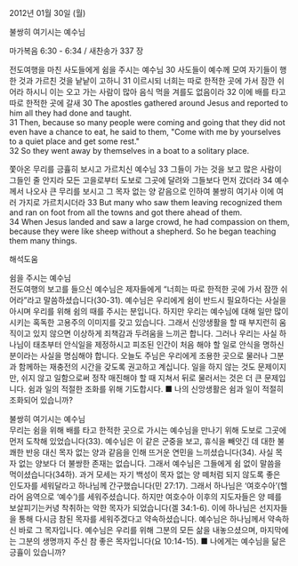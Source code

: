 2012년 01월 30일 (월)

불쌍히 여기시는 예수님



마가복음 6:30 - 6:34 / 새찬송가 337 장


전도여행을 마친 사도들에게 쉼을 주시는 예수님
30 사도들이 예수께 모여 자기들이 행한 것과 가르친 것을 낱낱이 고하니 31 이르시되 너희는 따로 한적한 곳에 가서 잠깐 쉬어라 하시니 이는 오고 가는 사람이 많아 음식 먹을 겨를도 없음이라 32 이에 배를 타고 따로 한적한 곳에 갈새
30 The apostles gathered around Jesus and reported to him all they had done and taught.   
31 Then, because so many people were coming and going that they did not even have a chance to eat, he said to them, "Come with me by yourselves to a quiet place and get some rest."   
32 So they went away by themselves in a boat to a solitary place.  

쫓아온 무리를 긍휼히 보시고 가르치신 예수님
33 그들이 가는 것을 보고 많은 사람이 그들인 줄 안지라 모든 고을로부터 도보로 그곳에 달려와 그들보다 먼저 갔더라 34 예수께서 나오사 큰 무리를 보시고 그 목자 없는 양 같음으로 인하여 불쌍히 여기사 이에 여러 가지로 가르치시더라
33 But many who saw them leaving recognized them and ran on foot from all the towns and got there ahead of them.   
34 When Jesus landed and saw a large crowd, he had compassion on them, because they were like sheep without a shepherd. So he began teaching them many things.

해석도움





쉼을 주시는 예수님  
전도여행의 보고를 들으신 예수님은 제자들에게 “너희는 따로 한적한 곳에 가서 잠깐 쉬어라”라고 말씀하셨습니다(30-31). 예수님은 우리에게 쉼이 반드시 필요하다는 사실을 아시며 우리를 위해 쉼의 때를 주시는 분입니다. 하지만 우리는 예수님에 대해 일만 많이 시키는 혹독한 고용주의 이미지를 갖고 있습니다. 그래서 신앙생활을 할 때 부지런히 움직이고 있지 않으면 이상하게 죄책감과 두려움을 느끼곤 합니다. 그러나 우리는 사실 하나님이 태초부터 안식일을 제정하시고 피조된 인간이 처음 해야 할 일로 안식을 명하신 분이라는 사실을 명심해야 합니다. 오늘도 주님은 우리에게 조용한 곳으로 물러나 그분과 함께하는 재충전의 시간을 갖도록 권고하고 계십니다. 일을 하지 않는 것도 문제이지만, 쉬지 않고 일함으로써 정작 매진해야 할 때 지쳐서 뒤로 물러서는 것은 더 큰 문제입니다. 쉼과 일의 적절한 조화를 위해 기도합시다.
■ 나의 신앙생활은 쉼과 일이 적절히 조화되어 있습니까?

불쌍히 여기시는 예수님  
무리는 쉼을 위해 배를 타고 한적한 곳으로 가시는 예수님을 만나기 위해 도보로 그곳에 먼저 도착해 있었습니다(33). 예수님은 이 같은 군중을 보고, 휴식을 빼앗긴 데 대한 불쾌한 반응 대신 목자 없는 양과 같음을 인해 뜨거운 연민을 느끼셨습니다(34). 사실 목자 없는 양보다 더 불쌍한 존재는 없습니다. 그래서 예수님은 그들에게 쉼 없이 말씀을 먹이셨습니다(34하). 과거 모세는 자기 백성이 목자 없는 양 떼처럼 되지 않도록 좋은 인도자를 세워달라고 하나님께 간구했습니다(민 27:17). 그래서 하나님은 ‘여호수아’(헬라어 음역으로 ‘예수’)를 세워주셨습니다. 하지만 여호수아 이후의 지도자들은 양 떼를 보살피기는커녕 착취하는 악한 목자가 되었습니다(겔 34:1-6). 이에 하나님은 선지자들을 통해 다시금 참된 목자를 세워주겠다고 약속하셨습니다. 예수님은 하나님께서 약속하신 바로 그 목자입니다. 예수님은 우리를 위해 그분의 모든 삶을 내놓으셨으며, 마지막에는 그분의 생명까지 주신 참 좋은 목자입니다(요 10:14-15).
■ 나에게는 예수님을 닮은 긍휼이 있습니까?